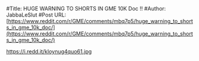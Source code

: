 #Title: HUGE WARNING TO SHORTS IN GME 10K Doc !!
#Author: JabbaLeSlut
#Post URL: [https://www.reddit.com/r/GME/comments/mbq7p5/huge_warning_to_shorts_in_gme_10k_doc/](https://www.reddit.com/r/GME/comments/mbq7p5/huge_warning_to_shorts_in_gme_10k_doc/)


https://i.redd.it/kloynug4quo61.jpg
